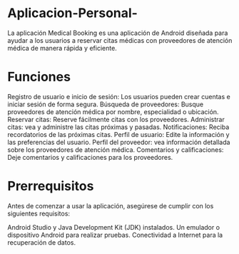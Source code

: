 # Aplicacion-Personal-
La aplicación Medical Booking es una aplicación de Android diseñada para ayudar a los usuarios a reservar citas médicas con proveedores de atención médica de manera rápida y eficiente.

# Funciones
Registro de usuario e inicio de sesión: Los usuarios pueden crear cuentas e iniciar sesión de forma segura.
Búsqueda de proveedores: Busque proveedores de atención médica por nombre, especialidad o ubicación.
Reservar citas: Reserve fácilmente citas con los proveedores.
Administrar citas: vea y administre las citas próximas y pasadas.
Notificaciones: Reciba recordatorios de las próximas citas.
Perfil de usuario: Edite la información y las preferencias del usuario.
Perfil del proveedor: vea información detallada sobre los proveedores de atención médica.
Comentarios y calificaciones: Deje comentarios y calificaciones para los proveedores.

# Prerrequisitos
Antes de comenzar a usar la aplicación, asegúrese de cumplir con los siguientes requisitos:

Android Studio y Java Development Kit (JDK) instalados.
Un emulador o dispositivo Android para realizar pruebas.
Conectividad a Internet para la recuperación de datos.

